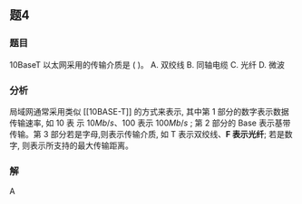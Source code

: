 ## 题4
### 题目
10BaseT 以太网采用的传输介质是 ( )。
A. 双绞线 
B. 同轴电缆 
C. 光纤 
D. 微波
### 分析
局域网通常采用类似 [[10BASE-T]] 的方式来表示, 其中第 1 部分的数字表示数据传输速率, 如 10 表 示 ${10}{Mb}/s、{100}$ 表示 ${100}{Mb}/s$ ; 第 2 部分的 Base 表示基带传输。第 3 部分若是字母,则表示传输介质, 如 T 表示双绞线、**F 表示光纤**; 若是数字, 则表示所支持的最大传输距离。
### 解
A